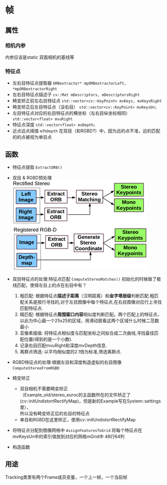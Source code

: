 # 帧

## 属性
### 相机内参
内参应该是static
双面相机的基线等
### 特征点
+ 左右目特征点提取器 `ORBextractor* mpORBextractorLeft, *mpORBextractorRight`
+ 左右目特征点描述子 `cv::Mat mDescriptors, mDescriptorsRight`
+ 畸变矫正前左右目特征点 `std::vector<cv::KeyPoint> mvKeys, mvKeysRight`
+ 畸变矫正后左目特征点（没右目） `std::vector<cv::KeyPoint> mvKeysUn;`
+ 左目特征点对应的右目特征点的横坐标（左右目纵坐标相同） `std::vector<float> mvuRight`
+ 特征点深度 `std::vector<float> mvDepth;`
+ 近点远点阈值 `mThDepth` 在双目（和RGBD?）中，因为远的点不准，远的匹配的的点被视为单目点

## 函数
+ 特征点提取 `ExtractORB()`
+ 双目 & RGBD预处理
  ![](./matcher.png)
+ 双目特征点的处理:特征点匹配 `ComputeStereoMatches()`
  初始化的时候做了极线匹配，使得左目上的点在右目中有？
  1. 粗匹配: 根据特征点**描述子距离**（汉明距离）和**金字塔层级**判断匹配.粗匹配关系是按行寻找的,对于左目图像中每个特征点,在右目图像对应行上寻找匹配特征点.
  2. 精匹配: 根据特征点**周围窗口内容**相似度判断匹配。两个匹配上的特征点，以此为中心画一个25x25的区域，用滑动窗看这两个区域什么时候二范数最小
  3. 亚像素插值: 将特征点相似度与匹配坐标之间拟合成二次曲线,寻找最佳匹配位置(得到的是一个小数).
  4. 记录右目匹配mvuRight和深度mvDepth信息.
  5. 离群点筛选: 以平均相似度的2.1倍为标准,筛选离群点.

+ RGBD特征点的处理:根据左目和深度构造虚拟的右目图像 `ComputeStereoFromRGBD`

+ 畸变矫正
  + 双目相机不需要畸变矫正  
   （Example_old/stereo_euroc的主函数所在的文件矫正了(cv::initUndistortRectifyMap)，但是新的Example写在System::settings里），  
    所以没有畸变矫正后的右目的特征点
  + 单目和RGBD在这里矫正，使用cv::initUndistortRectifyMap

+ 将特征点分配到图像网格中 `AssignFeaturesToGrid`
  将每个特征点在mvKeysUn中的索引值放到对应的网格mGrid中 48行64列

+ 构造函数

## 用途
Tracking类里有两个Frame成员变量，一个上一帧，一个当前帧